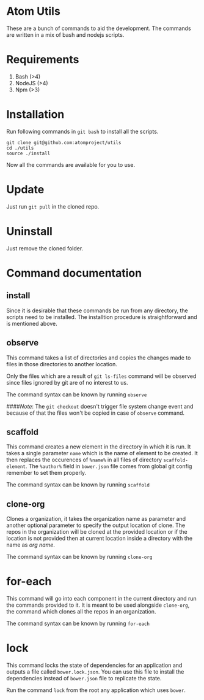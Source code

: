 # Atom Utils
These are a bunch of commands to aid the development. The commands are written
in a mix of bash and nodejs scripts.

# Requirements

1. Bash (>4)
2. NodeJS (>4)
3. Npm (>3)

# Installation

Run following commands in `git bash` to install all the scripts.

```
git clone git@github.com:atomproject/utils
cd ./utils
source ./install
```
Now all the commands are available for you to use.

# Update
Just run `git pull` in the cloned repo.

# Uninstall
Just remove the cloned folder.

# Command documentation

## install
Since it is desirable that these commands be run from any directory, the scripts
need to be installed. The installtion procedure is straightforward and is mentioned above.

## observe
This command takes a list of directories and copies the changes made to files in those
directories to another location.

Only the files which are a result of `git ls-files` command will be observed since
files ignored by git are of no interest to us.

The command syntax can be known by running `observe`

####_Note_:
The `git checkout` doesn't trigger file system change event and because of that
the files won't be copied in case of `observe` command.


## scaffold
This command creates a new element in the directory in which it is run.
It takes a single parameter `name` which is the name of element to be created.
It then replaces the occurences of `%name%` in all files of directory `scaffold-element`.
The `%author%` field in `bower.json` file comes from global git config remember to set them
properly.

The command syntax can be known by running `scaffold`

## clone-org
Clones a organization, it takes the organization name as parameter and another optional
parameter to specify the output location of clone. The repos in the organization will
be cloned at the provided location or if the location is not provided then at current
location inside a directory with the name as _org name_.

The command syntax can be known by running `clone-org`

# for-each

This command will go into each component in the current directory and run the commands
provided to it. It is meant to be used alongside `clone-org`, the command which clones
all the repos in an organization.

The command syntax can be known by running `for-each`

# lock

This command locks the state of dependencies for an application and outputs
a file called `bower.lock.json`. You can use this file to install the dependencies
instead of `bower.json` file to replicate the state.

Run the command `lock` from the root any application which uses `bower`.
